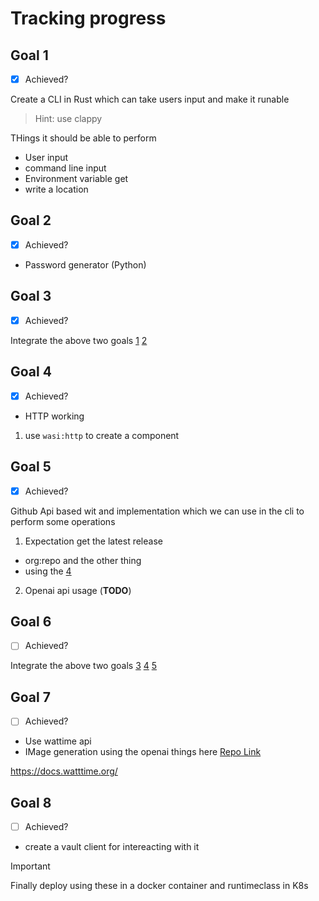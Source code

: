 # Tracking progress

## Goal 1

- [x] Achieved?

Create a CLI in Rust which can take users input and make it runable
> Hint: use clappy

THings it should be able to perform
- User input
- command line input
- Environment variable get
- write a location

## Goal 2

- [x] Achieved?

- Password generator (Python)

## Goal 3

- [x] Achieved?

Integrate the above two goals [1](#goal-1) [2](#goal-2)

## Goal 4

- [x] Achieved?

- HTTP working
1. use `wasi:http` to create a component


## Goal 5

- [x] Achieved?

Github Api based wit and implementation which we can use in the cli to perform some operations

1. Expectation get the latest release
- org:repo and the other thing
- using the [4](#goal-4)
2. Openai api usage (**TODO**)

## Goal 6

- [ ] Achieved?

Integrate the above two goals [3](#goal-3) [4](#goal-4) [5](#goal-5)


## Goal 7

- [ ] Achieved?

- Use wattime api
- IMage generation using the openai things here [Repo Link](https://gitlab.com/dipankardas011/llm-usage/)

https://docs.watttime.org/

## Goal 8

- [ ] Achieved?

- create a vault client for intereacting with it


> [!IMPORTANT]
> Finally deploy using these in a docker container and runtimeclass in K8s
